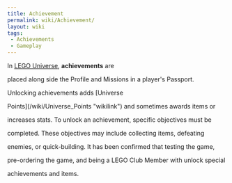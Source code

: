 ```yaml
---
title: Achievement
permalink: wiki/Achievement/
layout: wiki
tags:
 - Achievements
 - Gameplay
---
```


In [LEGO Universe](/wiki/LEGO_Universe "wikilink"), **achievements** are
placed along side the Profile and Missions in a player's Passport.
Unlocking achievements adds [Universe
Points](/wiki/Universe_Points "wikilink") and sometimes awards items or
increases stats. To unlock an achievement, specific objectives must be
completed. These objectives may include collecting items, defeating
enemies, or quick-building. It has been confirmed that testing the game,
pre-ordering the game, and being a LEGO Club Member with unlock special
achievements and items.
